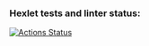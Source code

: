 ### Hexlet tests and linter status:
[![Actions Status](https://github.com/eligoldf/backend-project-lvl3/workflows/hexlet-check/badge.svg)](https://github.com/eligoldf/backend-project-lvl3/actions)